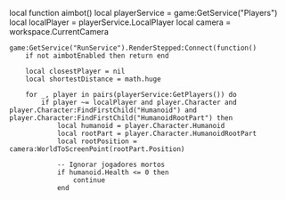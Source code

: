local function aimbot()
    local playerService = game:GetService("Players")
    local localPlayer = playerService.LocalPlayer
    local camera = workspace.CurrentCamera

    game:GetService("RunService").RenderStepped:Connect(function()
        if not aimbotEnabled then return end

        local closestPlayer = nil
        local shortestDistance = math.huge

        for _, player in pairs(playerService:GetPlayers()) do
            if player ~= localPlayer and player.Character and player.Character:FindFirstChild("Humanoid") and player.Character:FindFirstChild("HumanoidRootPart") then
                local humanoid = player.Character.Humanoid
                local rootPart = player.Character.HumanoidRootPart
                local rootPosition = camera:WorldToScreenPoint(rootPart.Position)

                -- Ignorar jogadores mortos
                if humanoid.Health <= 0 then
                    continue
                end
